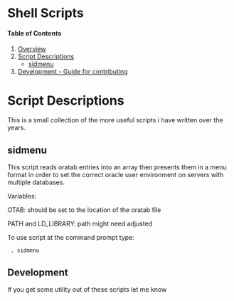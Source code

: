 # Shell Scripts
#### Table of Contents

1. [Overview](#overview)
2. [Script Descriptions](#script-descriptions)
    * [sidmenu](#sidmenu)
3. [Development - Guide for contributing](#development)

# Script Descriptions
This is a small collection of the more useful scripts i have written over the years.

## sidmenu
This script reads oratab entries into an array
then presents them in a menu format in order to set the correct
oracle user environment on servers with multiple databases.

Variables:

OTAB: should be set to the location of the oratab file

PATH and LD_LIBRARY: path might need adjusted

To use script at the command prompt type: 

``` . sidmenu```

## Development
If you get some utility out of these scripts let me know
